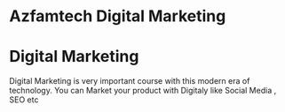 # Azfamtech Digital Marketing
# Digital Marketing

Digital Marketing is very important course with this modern era of technology. You can Market your product with Digitaly like Social Media , SEO etc
